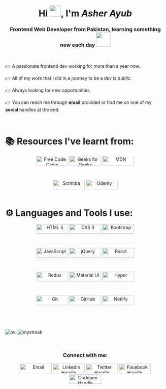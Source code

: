 
<h1 align="center">Hi <img src="https://github.com/TheDudeThatCode/TheDudeThatCode/blob/master/Assets/Hi.gif" width="35" />, I'm <em>Asher Ayub</em></h1>
<h3 align="center">Frontend Web Developer from Pakistan, learning something new each day
  <img src="https://github.com/TheDudeThatCode/TheDudeThatCode/blob/master/Assets/Developer.gif" width="45" /></h3>

&nbsp;
<p>👉 A passionate frontend dev working for more than a year now.</p> 
<p>👉 All of my work that I did in a journey to be a dev is <em>public</em>.</p>
<p>👉 Always looking for new opportunities.</p>
<p>👉 You can reach me through <b>email</b> provided or find me on one of my <b>social</b> handles at the end.</p>
&nbsp;
<h1>📚 Resources I've learnt from:</h1>
<div align="center">
<img title="FreeCodeCamp" align="center" width="100px" height="30px" src="https://img.shields.io/badge/freecodecamp-27273D?style=for-the-badge&logo=freecodecamp&logoColor=white" alt="Free Code Camp" /> 
<img title="GeeksForGeeks" align="center" width="100px" height="30px" src="https://img.shields.io/badge/GeeksforGeeks-298D46?style=for-the-badge&logo=geeksforgeeks&logoColor=white" alt="Geeks for Geeks" />
<img title="MDN Web Docs" align="center" width="100px" height="30px" src="https://img.shields.io/badge/MDN_Web_Docs-black?style=for-the-badge&logo=mdnwebdocs&logoColor=white" alt="MDN" />
  <p>&nbsp;</p>
<img title="Scrimba" align="center" width="100px" height="30px" src="https://img.shields.io/badge/scrimba-2B283A?style=for-the-badge&logo=scrimba&logoColor=white" alt="Scrimba" />
<img title="Udemy" align="center" width="100px" height="30px"  src="https://img.shields.io/badge/Udemy-EC5252?style=for-the-badge&logo=Udemy&logoColor=white" alt="Udemy" />
  </div>
&nbsp;
<h1>⚙ Languages and Tools I use:</h1>
<div align="center">
<img title="HTML 5" align="center" width="100px" height="30px" src="https://img.shields.io/badge/HTML5-E34F26?style=for-the-badge&logo=html5&logoColor=white" alt="HTML 5" />
<img title="CSS 3" align="center" width="100px" height="30px" src="https://img.shields.io/badge/CSS3-1572B6?style=for-the-badge&logo=css3&logoColor=white" alt="CSS 3" />
<img title="Bootstrap" align="center" width="100px" height="30px" src="https://img.shields.io/badge/Bootstrap-563D7C?style=for-the-badge&logo=bootstrap&logoColor=white" alt="Bootstrap" /><p>&nbsp;</p>
<img title="JavaScript" align="center" width="100px" height="30px" src="https://img.shields.io/badge/JavaScript-323330?style=for-the-badge&logo=javascript&logoColor=F7DF1E" alt="JavaScript" />
<img title="jQuery" align="center" width="100px" height="30px" src="https://img.shields.io/badge/jQuery-0769AD?style=for-the-badge&logo=jquery&logoColor=white" alt="jQuery" />
<img title="React" align="center" width="100px" height="30px" src="https://img.shields.io/badge/React-20232A?style=for-the-badge&logo=react&logoColor=61DAFB" alt="React" /><p>&nbsp;</p>
<img title="Redux" align="center" width="100px" height="30px" src="https://img.shields.io/badge/Redux-593D88?style=for-the-badge&logo=redux&logoColor=white" alt="Redux" />
<img title="Material UI" align="center" width="100px" height="30px" src="https://img.shields.io/badge/Material--UI-0081CB?style=for-the-badge&logo=material-ui&logoColor=white" alt="Material UI" />
<img title="Hyper" align="center" width="100px" height="30px" src="https://img.shields.io/badge/Hyper-000000?style=for-the-badge&logo=hyper&logoColor=white" alt="Hyper" /><p>&nbsp;</p>
<img title="Git" align="center" width="100px" height="30px" src="https://img.shields.io/badge/GIT-E44C30?style=for-the-badge&logo=git&logoColor=white" alt="Git" />
<img title="GitHub" align="center" width="100px" height="30px" src="https://img.shields.io/badge/GitHub-100000?style=for-the-badge&logo=github&logoColor=white" alt="GitHub" />
<img title="Netlify" align="center" width="100px" height="30px" src="https://img.shields.io/badge/Netlify-00C7B7?style=for-the-badge&logo=netlify&logoColor=white" alt="Netlify" />
  </div>
<p>&nbsp;</p><p>&nbsp;</p>
<img  src="https://github-readme-stats.vercel.app/api/top-langs?username=asherayub&show_icons=true&locale=en&layout=compact&theme=chartreuse-dark" alt="ovi" />
<img  src="https://github-readme-streak-stats.herokuapp.com/?user=asherayub&theme=tokyonight" alt="mystreak"/>
  
<p>&nbsp;</p>

<div align="center">
  <h3>Connect with me:</h3>
  <a href="mailto:asherayub52@gmail.com" target="blank"><img width="100px%"  src="https://img.shields.io/badge/Gmail-D14836?style=for-the-badge&logo=gmail&logoColor=white" alt="Email" height="30" /></a>
  <a href="https://linkedin.com/in/asherayub101" target="blank"><img width="100px"  src="https://img.shields.io/badge/LinkedIn-0077B5?style=for-the-badge&logo=linkedin&logoColor=white" alt="LinkedIn Handle" height="30" /></a>
  <a href="https://twitter.com/asher_ends" target="blank"><img width="100px"  src="https://img.shields.io/badge/Twitter-1DA1F2?style=for-the-badge&logo=twitter&logoColor=white" alt="Twitter Handle" height="30" /></a>
  <a href="https://fb.com/asher.ayub.69" target="blank"><img width="100px"  src="https://img.shields.io/badge/Facebook-1877F2?style=for-the-badge&logo=facebook&logoColor=white" alt="Facebook Handle" height="30" /></a>
  <a href="https://codepen.io/ashercodes" target="blank"><img width="100px" " src="https://img.shields.io/badge/Codepen-000000?style=for-the-badge&logo=codepen&logoColor=white" alt="Codepen Handle" height="30" /></a>
</div>

